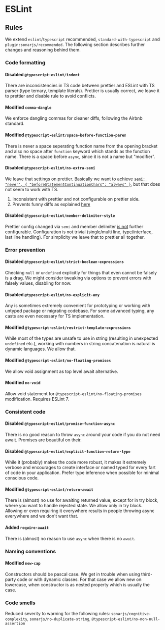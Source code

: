 # ESLint

## Rules

We extend `eslint`/`typescript` recommended, `standard-with-typescript` and `plugin:sonarjs/recommended`. The following section describes further changes and reasoning behind them.

### Code formatting

#### Disabled `@typescript-eslint/indent`

There are inconsistencies in TS code between prettier and ESLint with TS parser (type ternary, template literals). Prettier is usually correct, we leave it to prettier and disable rule to avoid conflicts.

#### Modified `comma-dangle`

We enforce dangling commas for cleaner diffs, following the Airbnb standard.

#### Modified `@typescript-eslint/space-before-function-paren`

There is never a space seperating function name from the opening bracket and also no space after `function` keyword which stands as the function name. There is a space before `async`, since it is not a name but "modifier".

#### Disabled `@typescript-eslint/no-extra-semi`

We leave that settings on prettier. Basically we want to achieve [`semi: "never", { "beforeStatementContinuationChars": "always" }`](https://eslint.org/docs/rules/semi#beforestatementcontinuationchars), but that does not seem to work with TS.

1. Inconsistent with prettier and not configurable on prettier side.
2. Prevents funny diffs as explained [here](https://github.com/prettier/prettier/issues/736#issuecomment-291934981)

#### Disabled `@typescript-eslint/member-delimiter-style`

Prettier config changed via `semi` and member delimiter [is not](https://github.com/prettier/prettier/issues/1944#issuecomment-334112532) further configurable. Configuration is not trivial (single/multi line, type/interface, last line handling). For simplicity we leave that to prettier all together.

### Error prevention

#### Disabled `@typescript-eslint/strict-boolean-expressions`

Checking `null` or `undefined` explicitly for things that even cannot be falsely is a drag. We might consider tweaking via options to prevent errors with falsely values, disabling for now.

#### Disabled `@typescript-eslint/no-explicit-any`

Any is sometimes extremely convenient for prototyping or working with untyped package or migrating codebase. For some advanced typing, any casts are even necessary for TS implementation.

#### Modified `@typescript-eslint/restrict-template-expressions`

While most of the types are unsafe to use in string (resulting in unexpected `undefined` etc.), working with numbers in string concatenation is natural is dynamic languages. We allow that.

#### Modified `@typescript-eslint/no-floating-promises`

We allow void assignment as top level await alternative.

#### Modified `no-void`

Allow void statement for `@typescript-eslint/no-floating-promises` modification. Requires ESLint 7.

### Consistent code

#### Disabled `@typescript-eslint/promise-function-async`

There is no good reason to throw `async` around your code if you do not need await. Promises are beautiful on their.

#### Disabled `@typescript-eslint/explicit-function-return-type`

While it (probably) makes the code more robust, it makes it extremely verbose and encourages to create interface or named typed for every fart of code in your application. Prefer type inference when possible for minimal conscious code.

#### Modified `@typescript-eslint/return-await`

There is (almost) no use for awaiting returned value, except for in try block, where you want to handle rejected state. We allow only in try block. Allowing or even requiring it everywhere results in people throwing async everywhere and we don't want that.

#### Added `require-await`

There is (almost) no reason to use `async` when there is no `await`.

### Naming conventions

#### Modified `new-cap`

Constructors should be pascal case. We get in trouble when using third-party code or with dynamic classes. For that case we allow new on lowercase, when constructor is as nested property which is usually the case.

### Code smells

Reduced severity to warning for the following rules: `sonarjs/cognitive-complexity`, `sonarjs/no-duplicate-string`, `@typescript-eslint/no-non-null-assertion`
